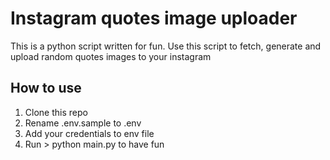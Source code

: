 # Instagram quotes image uploader
This is a python script written for fun. Use this script to fetch, generate and upload random quotes images to your instagram

## How to use
1. Clone this repo
2. Rename .env.sample to .env 
3. Add your credentials to env file
4. Run > python main.py to have fun
